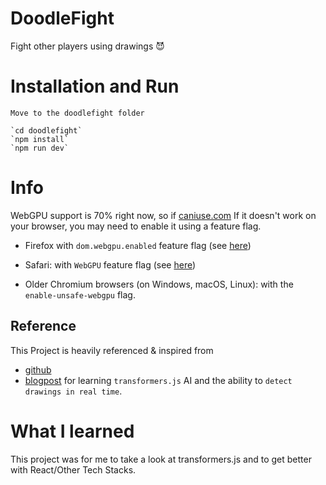 # DoodleFight
Fight other players using drawings 😈

# Installation and Run
```
Move to the doodlefight folder

`cd doodlefight`
`npm install`
`npm run dev`

```

# Info
WebGPU support is 70% right now, so if 
[caniuse.com](https://caniuse.com/webgpu)
If it doesn't work on your browser, you may need to enable it using a feature flag. 

- Firefox with `dom.webgpu.enabled` feature flag (see [here](https://developer.mozilla.org/en-US/docs/Mozilla/Firefox/Experimental_features#:~:text=tested%20by%20Firefox.-,WebGPU%20API,-The%20WebGPU%20API)) 

- Safari: with `WebGPU` feature flag (see [here](https://webkit.org/blog/14879/webgpu-now-available-for-testing-in-safari-technology-preview/))

- Older Chromium browsers (on Windows, macOS, Linux): with the `enable-unsafe-webgpu` flag.

## Reference
This Project is heavily referenced & inspired from 
- [github](https://github.com/xenova/doodle-dash)
- [blogpost](https://huggingface.co/blog/ml-web-games)
for learning `transformers.js` AI and the ability to `detect drawings in real time`. 

# What I learned
This project was for me to take a look at transformers.js and to get better with React/Other Tech Stacks. 

